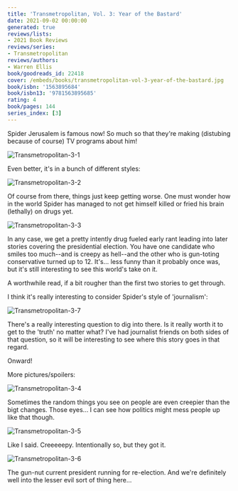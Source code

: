 ```yaml
---
title: 'Transmetropolitan, Vol. 3: Year of the Bastard'
date: 2021-09-02 00:00:00
generated: true
reviews/lists:
- 2021 Book Reviews
reviews/series:
- Transmetropolitan
reviews/authors:
- Warren Ellis
book/goodreads_id: 22418
cover: /embeds/books/transmetropolitan-vol-3-year-of-the-bastard.jpg
book/isbn: '1563895684'
book/isbn13: '9781563895685'
rating: 4
book/pages: 144
series_index: [3]
---
```

Spider Jerusalem is famous now! So much so that they're making (distubing because of course) TV programs about him!  

![Transmetropolitan-3-1](/embeds/books/attachments/transmetropolitan-3-1.png)  

<!--more-->

Even better, it's in a bunch of different styles:  

![Transmetropolitan-3-2](/embeds/books/attachments/transmetropolitan-3-2.png)  

Of course from there, things just keep getting worse. One must wonder how in the world Spider has managed to not get himself killed or fried his brain (lethally) on drugs yet.  

![Transmetropolitan-3-3](/embeds/books/attachments/transmetropolitan-3-3.png)  

In any case, we get a pretty intently drug fueled early rant leading into later stories covering the presidential election. You have one candidate who smiles too much--and is creepy as hell--and the other who is gun-toting conservative turned up to 12. It's... less funny than it probably once was, but it's still interesting to see this world's take on it.  

A worthwhile read, if a bit rougher than the first two stories to get through.  

I think it's really interesting to consider Spider's style of 'journalism':  

![Transmetropolitan-3-7](/embeds/books/attachments/transmetropolitan-3-7.png)  

There's a really interesting question to dig into there. Is it really worth it to get to the 'truth' no matter what? I've had journalist friends on both sides of that question, so it will be interesting to see where this story goes in that regard.  

Onward!  

More pictures/spoilers:  

![Transmetropolitan-3-4](/embeds/books/attachments/transmetropolitan-3-4.png)  

Sometimes the random things you see on people are even creepier than the bigt changes. Those eyes... I can see how politics might mess people up like that though.  

![Transmetropolitan-3-5](/embeds/books/attachments/transmetropolitan-3-5.png)  

Like I said. Creeeeepy. Intentionally so, but they got it.  

![Transmetropolitan-3-6](/embeds/books/attachments/transmetropolitan-3-6.png)  

The gun-nut current president running for re-election. And we're definitely well into the lesser evil sort of thing here...